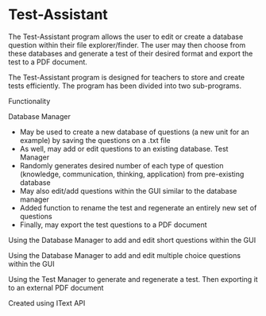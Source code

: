 # Test-Assistant
The Test-Assistant program allows the user to edit or create a database question within their file explorer/finder. The user may then choose from these databases and generate a test of their desired format and export the test to a PDF document. 

The Test-Assistant program is designed for teachers to store and create tests efficiently. The program has been divided into two sub-programs. 

Functionality 

Database Manager 
 - May be used to create a new database of questions (a new unit for an example) by saving the questions on a .txt file 
 - As well, may add or edit questions to an existing database. 
 Test Manager
 - Randomly generates desired number of each type of question (knowledge, communication, thinking, application) from pre-existing database
 - May also edit/add questions within the GUI similar to the database manager
 - Added function to rename the test and regenerate an entirely new set of questions 
 - Finally, may export the test questions to a PDF document 
 
 Using the Database Manager to add and edit short questions within the GUI 


 Using the Database Manager to add and edit multiple choice questions within the GUI

 
 Using the Test Manager to generate and regenerate a test. Then exporting it to an external PDF document

 
 Created using IText API
 
